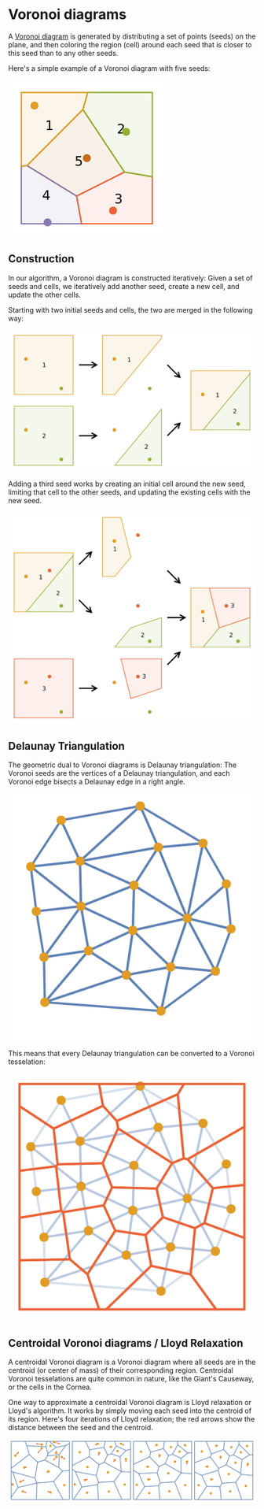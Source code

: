 # Voronoi diagrams

A [Voronoi diagram](https://en.wikipedia.org/wiki/Voronoi_diagram) is generated
by distributing a set of points (seeds) on the plane, and then coloring the
region (cell) around each seed that is closer to this seed than to any other
seeds.

Here's a simple example of a Voronoi diagram with five seeds:

![](3_full_voronoi.svg)

## Construction

In our algorithm, a Voronoi diagram is constructed iteratively: Given a set of
seeds and cells, we iteratively add another seed, create a new cell, and update
the other cells.

Starting with two initial seeds and cells, the two are merged in the following
way:

![](1_cut_polygon.svg)

Adding a third seed works by creating an initial cell around the new seed,
limiting that cell to the other seeds, and updating the existing cells with the
new seed.

![](2_add_polygon.svg)

## Delaunay Triangulation

The geometric dual to Voronoi diagrams is Delaunay triangulation: The Voronoi
seeds are the vertices of a Delaunay triangulation, and each Voronoi edge
bisects a Delaunay edge in a right angle.

![](delaunay_random.svg)

This means that every Delaunay triangulation can be converted to a Voronoi
tesselation:

![](delaunay_voronoi.svg)

## Centroidal Voronoi diagrams / Lloyd Relaxation

A centroidal Voronoi diagram is a Voronoi diagram where all seeds are in the
centroid (or center of mass) of their corresponding region. Centroidal Voronoi
tesselations are quite common in nature, like the Giant's Causeway, or the cells
in the Cornea.

One way to approximate a centroidal Voronoi diagram is Lloyd relaxation or
Lloyd's algorithm. It works by simply moving each seed into the centroid of its
region. Here's four iterations of Lloyd relaxation; the red arrows show the
distance between the seed and the centroid.

![](lloyd_relaxation.svg)
